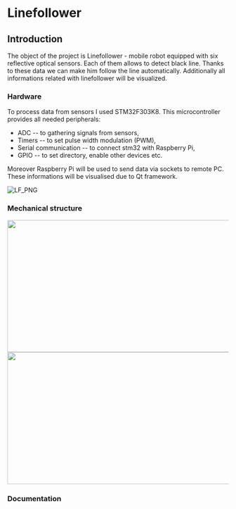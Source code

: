 # Linefollower

## Introduction
The object of the project is Linefollower - mobile robot equipped with six reflective optical sensors. Each of them allows to detect black line. Thanks to these data we can make him follow the line automatically. Additionally all informations related with linefollower will be visualized. 

### Hardware
To process data from sensors I used STM32F303K8. This microcontroller provides all needed peripherals:
* ADC -- to gathering signals from sensors,
* Timers -- to set pulse width modulation (PWM),
* Serial communication -- to connect stm32 with Raspberry Pi,
* GPIO -- to set directory, enable other devices etc.

Moreover Raspberry Pi will be used to send data via sockets to remote PC. These informations will be visualised due to Qt framework.

![LF_PNG](https://user-images.githubusercontent.com/62670083/115558073-a3bec900-a2b2-11eb-996d-28144064d336.PNG)

### Mechanical structure
<img src="https://user-images.githubusercontent.com/62670083/115558298-e1bbed00-a2b2-11eb-9e51-73908bf1ae6d.jpg" width="600" height="300"> <img src="https://user-images.githubusercontent.com/62670083/115558300-e2ed1a00-a2b2-11eb-83ec-ea6341b9fce7.jpg" width="600" height="300">


### Documentation

